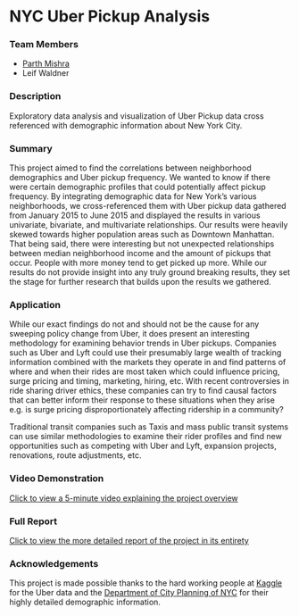 # NYC Uber Pickup Analysis

### Team Members

* [Parth Mishra](http://github.com/parthmishra)
* Leif Waldner

### Description

Exploratory data analysis and visualization of Uber Pickup data cross referenced with demographic information about New York City.

### Summary

This project aimed to find the correlations between neighborhood demographics and Uber pickup frequency. We wanted to know if there were certain demographic profiles that could potentially affect pickup frequency. By integrating demographic data for New York’s various neighborhoods, we cross-referenced them with Uber pickup data gathered from January 2015 to June 2015 and displayed the results in various univariate, bivariate, and multivariate relationships. Our results were heavily skewed towards higher population areas such as Downtown Manhattan. That being said, there were interesting but not unexpected relationships between median neighborhood income and the amount of pickups that occur. People with more money tend to get picked up more. While our results do not provide insight into any truly ground breaking results, they set the stage for further research that builds upon the results we gathered.

### Application

While our exact findings do not and should not be the cause for any sweeping policy change from Uber, it does present an interesting methodology for examining behavior trends in Uber pickups. Companies such as Uber and Lyft could use their presumably large wealth of tracking information combined with the markets they operate in and find patterns of where and when their rides are most taken which could influence pricing, surge pricing and timing, marketing, hiring, etc. With recent controversies in ride sharing driver ethics, these companies can try to find causal factors that can better inform their response to these situations when they arise e.g. is surge pricing disproportionately affecting ridership in a community?

Traditional transit companies such as Taxis and mass public transit systems can use similar methodologies to examine their rider profiles and find new opportunities such as competing with Uber and Lyft, expansion projects, renovations, route adjustments, etc.

### Video Demonstration

[Click to view a 5-minute video explaining the project overview](https://www.screencast.com/t/UPgYZGGOiOI8)

### Full Report

[Click to view the more detailed report of the project in its entirety](https://github.com/parthmishra/nyc_uber_pickups/blob/850083b2d9b762d7b035e6b55bfd7caceebe5bbc/13_UberAnalysis_Part4.pdf)


### Acknowledgements

This project is made possible thanks to the hard working people at [Kaggle](http://kaggle.com) for the Uber data and the [Department of City Planning of NYC](https://www.kaggle.com/fivethirtyeight/uber-pickups-in-new-york-city) for their highly detailed demographic information.
